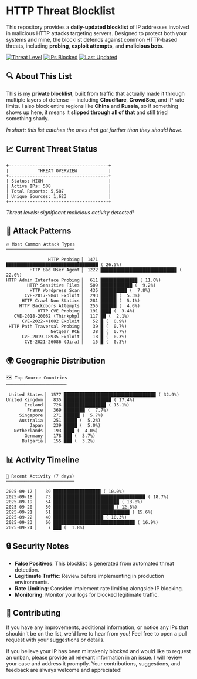# HTTP Threat Blocklist

This repository provides a **daily-updated blocklist** of IP addresses involved in malicious HTTP attacks targeting servers. Designed to protect both your systems and mine, the blocklist defends against common HTTP-based threats, including **probing**, **exploit attempts**, and **malicious bots**.

[![Threat Level](https://img.shields.io/badge/Threat%20Level-HIGH-red)](.)
[![IPs Blocked](https://img.shields.io/badge/IPs%20Blocked-508-blue)](.)
[![Last Updated](https://img.shields.io/badge/Updated-2025--09--24-brightgreen)](.)

## 🔍 About This List

This is my **private blocklist**, built from traffic that actually made it through multiple layers of defense — including **Cloudflare**, **CrowdSec**, and IP rate limits. I also block entire regions like **China** and **Russia**, so if something shows up here, it means it **slipped through all of that** and still tried something shady.

*In short: this list catches the ones that got further than they should have.*

## 📈 Current Threat Status

```
+--------------------------------------+
|           THREAT OVERVIEW            |
+--------------------------------------+
| Status: HIGH                         |
| Active IPs: 508                      |
| Total Reports: 5,587                 |
| Unique Sources: 1,623                |
+--------------------------------------+
```

*Threat levels: significant malicious activity detected!*

## 🎯 Attack Patterns

```
🔥 Most Common Attack Types
──────────────────────────

                HTTP Probing ▏ 1471 ███████████████████████████████████ ( 26.5%)
         HTTP Bad User Agent ▏ 1222 █████████████████████████████ ( 22.0%)
HTTP Admin Interface Probing ▏  611 ██████████████ ( 11.0%)
        HTTP Sensitive Files ▏  509 ████████████ (  9.2%)
         HTTP Wordpress Scan ▏  435 ██████████ (  7.8%)
       CVE-2017-9841 Exploit ▏  293 ██████ (  5.3%)
      HTTP Crawl Non Statics ▏  281 ██████ (  5.1%)
     HTTP Backdoors Attempts ▏  255 ██████ (  4.6%)
            HTTP CVE Probing ▏  191 ████ (  3.4%)
   CVE-2018-20062 (Thinkphp) ▏  117 ██ (  2.1%)
      CVE-2022-41082 Exploit ▏   52 █ (  0.9%)
 HTTP Path Traversal Probing ▏   39 █ (  0.7%)
                 Netgear RCE ▏   38 █ (  0.7%)
      CVE-2019-18935 Exploit ▏   18 █ (  0.3%)
       CVE-2021-26086 (Jira) ▏   15 █ (  0.3%)
```

## 🌍 Geographic Distribution

```
🗺️ Top Source Countries
───────────────────────

 United States ▏ 1577 ███████████████████████████████████ ( 32.9%)
United Kingdom ▏  835 ██████████████████ ( 17.4%)
       Ireland ▏  726 ████████████████ ( 15.1%)
        France ▏  369 ████████ (  7.7%)
     Singapore ▏  271 ██████ (  5.7%)
     Australia ▏  251 █████ (  5.2%)
         Japan ▏  239 █████ (  5.0%)
   Netherlands ▏  193 ████ (  4.0%)
       Germany ▏  178 ███ (  3.7%)
      Bulgaria ▏  155 ███ (  3.2%)
```

## 📊 Activity Timeline

```
📅 Recent Activity (7 days)
──────────────────────────

2025-09-17 ▏   39 ██████████████████ ( 10.0%)
2025-09-18 ▏   73 ███████████████████████████████████ ( 18.7%)
2025-09-19 ▏   54 █████████████████████████ ( 13.8%)
2025-09-20 ▏   50 ███████████████████████ ( 12.8%)
2025-09-21 ▏   61 █████████████████████████████ ( 15.6%)
2025-09-22 ▏   40 ███████████████████ ( 10.3%)
2025-09-23 ▏   66 ███████████████████████████████ ( 16.9%)
2025-09-24 ▏    7 ███ (  1.8%)
```

## 🔒 Security Notes

- **False Positives**: This blocklist is generated from automated threat detection.
- **Legitimate Traffic**: Review before implementing in production environments.
- **Rate Limiting**: Consider implement rate limiting alongside IP blocking.
- **Monitoring**: Monitor your logs for blocked legitimate traffic.

## 🤝 Contributing

If you have any improvements, additional information, or notice any IPs that shouldn't be on the list, we'd love to hear from you! Feel free to open a pull request with your suggestions or details.

If you believe your IP has been mistakenly blocked and would like to request an unban, please provide all relevant information in an issue. I will review your case and address it promptly. Your contributions, suggestions, and feedback are always welcome and appreciated!
